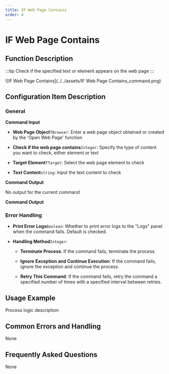 ```yaml
---
title: IF Web Page Contains
order: 4
---
```


# IF Web Page Contains

## Function Description

:::tip 
Check if the specified text or element appears on the web page
:::

![IF Web Page Contains](../../assets/IF Web Page Contains_command.png)

## Configuration Item Description

### General

**Command Input**

- **Web Page Object**`TBrowser`: Enter a web page object obtained or created by the 'Open Web Page' function

- **Check if the web page contains**`Integer`: Specify the type of content you want to check, either element or text

- **Target Element**`TTarget`: Select the web page element to check

- **Text Content**`string`: Input the text content to check


**Command Output**

No output for the current command


**Command Output**

### Error Handling

- **Print Error Logs**`Boolean`: Whether to print error logs to the "Logs" panel when the command fails. Default is checked. 

- **Handling Method**`Integer`:

    - **Terminate Process**: If the command fails, terminate the process.

    - **Ignore Exception and Continue Execution**: If the command fails, ignore the exception and continue the process.

    - **Retry This Command**: If the command fails, retry the command a specified number of times with a specified interval between retries.

## Usage Example

Process logic description:

## Common Errors and Handling

None

## Frequently Asked Questions

None

